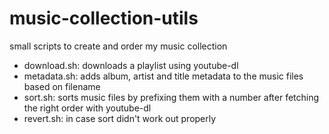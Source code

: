# music-collection-utils
small scripts to create and order my music collection

- download.sh: downloads a playlist using youtube-dl
- metadata.sh: adds album, artist and title metadata to the music files based on filename
- sort.sh: sorts music files by prefixing them with a number after fetching the right order with youtube-dl
- revert.sh: in case sort didn't work out properly
